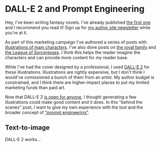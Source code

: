 # DALL-E 2 and Prompt Engineering

Hey, I've been writing fantasy novels. I've already published [the first one](https://www.amazon.com/dp/B0BG49NBKG) and I recommend you read it! Sign up for [my author site newsletter](https://felker.page) while you're at it.

As part of this marketing campaign I've authored a series of posts with [illustrations of main characters](https://www.felker.page/p/a-motley-band-of-adventurers-illustrated). I've also done posts on [the royal family](https://www.felker.page/p/the-royalty-in-ernos-illustrated) and [the League of Sorceresses](#). I think this helps the reader imagine the characters and can provide more content for my reader base. 

While I've had the cover designed by a professional, I used [DALL-E 2](https://openai.com/dall-e-2/) for these illustrations. Illustrations are rightly expensive, but I don't think I would've comissioned a bunch of them from an artist. My author budget is constrained, and I think there are higher-impact places to put my limited marketing funds than paid art.

Now that DALL-E 2 [is open for anyone](https://openai.com/blog/dall-e-now-available-without-waitlist/), I thought generating a few illustrations could make good content and it does. In this "behind the scenes" post, I want to give my own experience with the tool and the broader concept of ["prompt engineering"](https://en.wikipedia.org/wiki/Prompt_engineering).

## Text-to-image

DALL-E 2 works...
